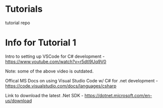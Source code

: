 # Tutorials
tutorial repo

# Info for Tutorial 1
Intro to setting up VSCode for C# development - https://www.youtube.com/watch?v=r5dtl9Uq9V0

Note: some of the above video is outdated.  

Offical MS Docs on using Visual Studio Code w/ C# for .net development - https://code.visualstudio.com/docs/languages/csharp

Link to download the latest .Net SDK - https://dotnet.microsoft.com/en-us/download
